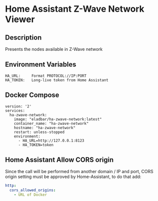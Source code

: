 # Home Assistant Z-Wave Network Viewer

## Description
Presents the nodes available in Z-Wave network

## Environment Variables
```
HA_URL:     Format PROTOCOL://IP:PORT
HA_TOKEN:   Long-live token from Home Assistant
```

## Docker Compose
```
version: '2'
services:
  ha-zwave-network:
    image: "eladbar/ha-zwave-network:latest"
    container_name: "ha-zwave-network"
    hostname: "ha-zwave-network"
    restart: unless-stopped
    environment:
      - HA_URL=http://127.0.0.1:8123
      - HA_TOKEN=token
```

## Home Assistant Allow CORS origin
Since the call will be performed from another domain / IP and port,
CORS origin setting must be approved by Home-Assistant, to do that add: 

```yaml
http:
  cors_allowed_origins:
    - URL of Docker
```